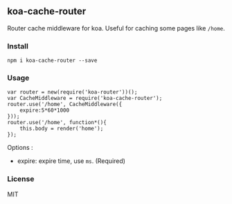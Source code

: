 ## koa-cache-router

Router cache middleware for koa. Useful for caching some pages like `/home`.

### Install

```
npm i koa-cache-router --save
```

### Usage

```
var router = new(require('koa-router'))();
var CacheMiddleware = require('koa-cache-router');
router.use('/home', CacheMiddleware({
    expire:5*60*1000
}));
router.use('/home', function*(){
    this.body = render('home');
});
```

Options :

- expire: expire time, use `ms`. (Required)

### License

MIT